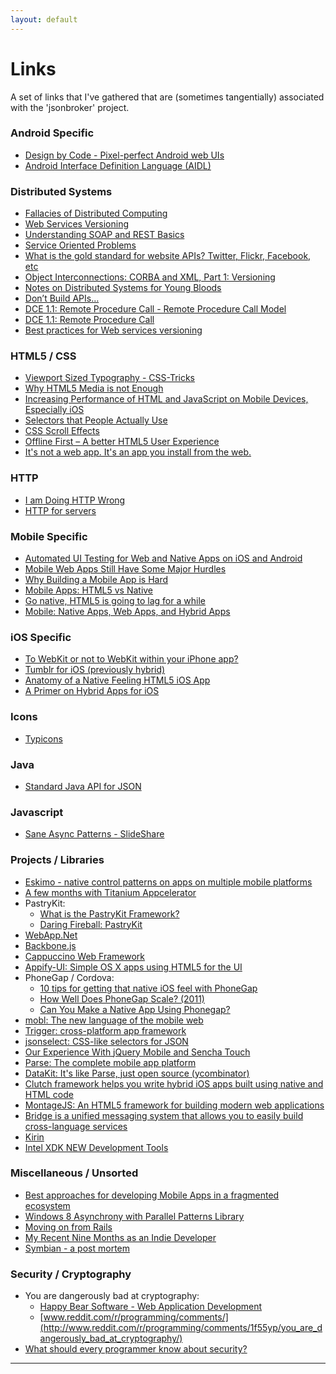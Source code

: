 ```yaml
---
layout: default
---
```




Links
=================

A set of links that I've gathered that are (sometimes tangentially) 
associated with the 'jsonbroker' project.


### Android Specific

* [Design by Code - Pixel-perfect Android web UIs](http://designbycode.tumblr.com/post/1127120282/pixel-perfect-android-web-ui)
* [Android Interface Definition Language (AIDL)](http://developer.android.com/guide/components/aidl.html)
 
### Distributed Systems

* [Fallacies of Distributed Computing](http://en.wikipedia.org/wiki/Fallacies_of_Distributed_Computing)
* [Web Services Versioning](http://www.oracle.com/technetwork/articles/web-services-versioning-094384.html)
* [Understanding SOAP and REST Basics](http://blog.smartbear.com/apis/understanding-soap-and-rest-basics/)
* [Service Oriented Problems](http://www.rdegges.com/service-oriented-problems/)
* [What is the gold standard for website APIs? Twitter, Flickr, Facebook, etc](http://stackoverflow.com/questions/297005/what-is-the-gold-standard-for-website-apis-twitter-flickr-facebook-etc)
* [Object Interconnections: CORBA and XML, Part 1: Versioning](http://oss.org.cn/ossdocs/corba/xml/)
* [Notes on Distributed Systems for Young Bloods](http://www.somethingsimilar.com/2013/01/14/notes-on-distributed-systems-for-young-bloods/)
* [Don’t Build APIs…](http://ceklog.kindel.com/2012/04/18/dont-build-apis/)
* [DCE 1.1: Remote Procedure Call - Remote Procedure Call Model](http://pubs.opengroup.org/onlinepubs/9629399/chap6.htm)
* [DCE 1.1: Remote Procedure Call](http://pubs.opengroup.org/onlinepubs/9629399/)
* [Best practices for Web services versioning](http://www.ibm.com/developerworks/webservices/library/ws-version/)

### HTML5 / CSS

* [Viewport Sized Typography - CSS-Tricks](http://css-tricks.com/viewport-sized-typography/)
* [Why HTML5 Media is not Enough](http://ofmlabs.org/articles/dublin.html)
* [Increasing Performance of HTML and JavaScript on Mobile Devices, Especially iOS](http://the.ichibod.com/kiji/increasing-performance-of-html-and-javascript-on-mobile-devices-especially-ios/)
* [Selectors that People Actually Use](http://ejohn.org/blog/selectors-that-people-actually-use/)
* [CSS Scroll Effects](http://lab.hakim.se/scroll-effects/)
* [Offline First – A better HTML5 User Experience](http://blog.joelambert.co.uk/2012/11/26/offline-first-a-better-html5-user-experience/)
* [It's not a web app. It's an app you install from the web.](http://blog.forecast.io/its-not-a-web-app-its-an-app-you-install-from-the-web/)

### HTTP

* [I am Doing HTTP Wrong](http://lucumr.pocoo.org/2012/4/14/im-doing-http-wrong/)
* [HTTP for servers](http://www.and.org/texts/server-http)

### Mobile Specific

* [Automated UI Testing for Web and Native Apps on iOS and Android](http://www.slideshare.net/operationmobile/automated-ui-testing-for-web-and-native-apps-on-ios-and-android-10261455)
* [Mobile Web Apps Still Have Some Major Hurdles](http://reefpoints.dockyard.com/2011/11/10/mobile-web-apps.html)
* [Why Building a Mobile App is Hard](https://news.ycombinator.com/item?id=3534606) 
* [Mobile Apps: HTML5 vs Native](http://www.ericsink.com/entries/html5_vs_native_apps.html)
* [Go native, HTML5 is going to lag for a while](http://blog.suthakamal.com/2012/08/go-native-html5-is-going-to-lag-for.html)
* [Mobile: Native Apps, Web Apps, and Hybrid Apps](http://www.nngroup.com/articles/mobile-native-apps/)

### iOS Specific

* [To WebKit or not to WebKit within your iPhone app?](http://drnicwilliams.com/2008/11/10/to-webkit-or-not-to-webkit-within-your-iphone-app/)
* [Tumblr for iOS (previously hybrid)](http://zachwill.com/tumblr-ios/)
* [Anatomy of a Native Feeling HTML5 iOS App](http://justinvincent.com/page/2043/anatomy-of-a-native-feeling-html5-ios-app)
* [A Primer on Hybrid Apps for iOS](https://www.cocoacontrols.com/posts/a-primer-on-hybrid-apps-for-ios)

### Icons

* [Typicons](http://www.typicons.com/)

### Java

* [Standard Java API for JSON](http://www.infoq.com/news/2013/04/standard-java-api-for-json)

### Javascript

* [Sane Async Patterns - SlideShare](http://www.slideshare.net/TrevorBurnham/sane-async-patterns)

### Projects / Libraries


* [Eskimo - native control patterns on apps on multiple mobile platforms](https://github.com/People-in-action/eskimo)
* [A few months with Titanium Appcelerator](http://pasamio.com/2011/07/02/a-few-months-with-titanium-appcelerator/)
* PastryKit:
	* [What is the PastryKit Framework?](http://stackoverflow.com/questions/1143589/what-is-the-pastrykit-framework)
	* [Daring Fireball: PastryKit](http://daringfireball.net/2009/12/pastrykit)
* [WebApp.Net](http://webapp-net.com/)
* [Backbone.js](http://documentcloud.github.com/backbone/)
* [Cappuccino Web Framework](http://cappuccino.org/)
* [Appify-UI: Simple OS X apps using HTML5 for the UI](https://github.com/subtleGradient/Appify-UI)
* PhoneGap / Cordova:
	* [10 tips for getting that native iOS feel with PhoneGap ]()
	* [How Well Does PhoneGap Scale? (2011)](http://floatlearning.com/2011/05/how-well-does-phonegap-scale/)	
	* [Can You Make a Native App Using Phonegap?](http://blog.guillermowinkler.com/blog/2013/02/10/can-you-make-a-native-app-using-phonegap/)
* [mobl: The new language of the mobile web](http://www.mobl-lang.org/)
* [Trigger: cross-platform app framework](https://trigger.io/)
* [jsonselect: CSS-like selectors for JSON](http://jsonselect.org/)
* [Our Experience With jQuery Mobile and Sencha Touch](http://blog.roveb.com/post/17259708005/our-experience-with-jquery-mobile-and-sencha-touch)
* [Parse: The complete mobile app platform](https://www.parse.com/)
* [DataKit: It's like Parse, just open source (ycombinator)](https://news.ycombinator.com/item?id=3765365)
* [Clutch framework helps you write hybrid iOS apps built using native and HTML code](http://clutchio.github.io/)
* [MontageJS: An HTML5 framework for building modern web applications](http://montagejs.org/)
* [Bridge is a unified messaging system that allows you to easily build cross-language services](https://github.com/getbridge/bridge-js)
* [Kirin](https://github.com/kirinjs/kirin)
* [Intel XDK NEW Development Tools](http://software.intel.com/en-us/html5/tools)
		
### Miscellaneous / Unsorted

* [Best approaches for developing Mobile Apps in a fragmented ecosystem](http://news.ycombinator.com/item?id=3253972)
* [Windows 8 Asynchrony with Parallel Patterns Library](http://blogs.msdn.com/b/nativeconcurrency/archive/2011/09/22/windows-8-asynchrony-with-ppl.aspx)
* [Moving on from Rails](http://hawkins.io/2011/11/moving_on_from_rails/)
* [My Recent Nine Months as an Indie Developer](http://www.indie-story.com/looking-back-my-recent-nine-months-as-an-indie-developer/)
* [Symbian - a post mortem](https://docs.google.com/document/d/1r04yjaQoL1c_vuwQr-CdbDQ8EjGVGOL_1V6BNVWaR1c/edit?pli=1)


### Security / Cryptography


* You are dangerously bad at cryptography:
	* [Happy Bear Software - Web Application Development](http://happybearsoftware.com/you-are-dangerously-bad-at-cryptography.html)
	* [www.reddit.com/r/programming/comments/](http://www.reddit.com/r/programming/comments/1f55yp/you_are_dangerously_bad_at_cryptography/)
* [What should every programmer know about security?](http://stackoverflow.com/questions/2794016/what-should-every-programmer-know-about-security)



----

